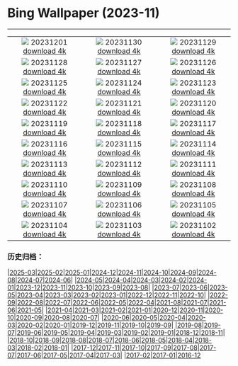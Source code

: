 # Bing Wallpaper (2023-11)
**************
| | | |
| :----: | :----: | :----: |
| ![](https://www.bing.com/th?id=OHR.IcebergAntarctica_FR-FR1355397777_1920x1080.jpg) 20231201 [download 4k](https://www.bing.com/th?id=OHR.IcebergAntarctica_FR-FR1355397777_UHD.jpg) | ![](https://www.bing.com/th?id=OHR.BaldCypress_FR-FR6892436965_1920x1080.jpg) 20231130 [download 4k](https://www.bing.com/th?id=OHR.BaldCypress_FR-FR6892436965_UHD.jpg) | ![](https://www.bing.com/th?id=OHR.TreeLighting_FR-FR6609307471_1920x1080.jpg) 20231129 [download 4k](https://www.bing.com/th?id=OHR.TreeLighting_FR-FR6609307471_UHD.jpg) |
| ![](https://www.bing.com/th?id=OHR.HumanKindness_FR-FR6399228080_1920x1080.jpg) 20231128 [download 4k](https://www.bing.com/th?id=OHR.HumanKindness_FR-FR6399228080_UHD.jpg) | ![](https://www.bing.com/th?id=OHR.RioNegro_FR-FR6146672717_1920x1080.jpg) 20231127 [download 4k](https://www.bing.com/th?id=OHR.RioNegro_FR-FR6146672717_UHD.jpg) | ![](https://www.bing.com/th?id=OHR.BradgateFallow_FR-FR5773797819_1920x1080.jpg) 20231126 [download 4k](https://www.bing.com/th?id=OHR.BradgateFallow_FR-FR5773797819_UHD.jpg) |
| ![](https://www.bing.com/th?id=OHR.TajoRiver_FR-FR5340325022_1920x1080.jpg) 20231125 [download 4k](https://www.bing.com/th?id=OHR.TajoRiver_FR-FR5340325022_UHD.jpg) | ![](https://www.bing.com/th?id=OHR.HallofMosses_FR-FR8097338401_1920x1080.jpg) 20231124 [download 4k](https://www.bing.com/th?id=OHR.HallofMosses_FR-FR8097338401_UHD.jpg) | ![](https://www.bing.com/th?id=OHR.FlamingosSaintesMaries_FR-FR7852991785_1920x1080.jpg) 20231123 [download 4k](https://www.bing.com/th?id=OHR.FlamingosSaintesMaries_FR-FR7852991785_UHD.jpg) |
| ![](https://www.bing.com/th?id=OHR.SnakeRiverTeton_FR-FR7464068281_1920x1080.jpg) 20231122 [download 4k](https://www.bing.com/th?id=OHR.SnakeRiverTeton_FR-FR7464068281_UHD.jpg) | ![](https://www.bing.com/th?id=OHR.HelloSeal_FR-FR6889028849_1920x1080.jpg) 20231121 [download 4k](https://www.bing.com/th?id=OHR.HelloSeal_FR-FR6889028849_UHD.jpg) | ![](https://www.bing.com/th?id=OHR.ChapmanAdventure_FR-FR6090877361_1920x1080.jpg) 20231120 [download 4k](https://www.bing.com/th?id=OHR.ChapmanAdventure_FR-FR6090877361_UHD.jpg) |
| ![](https://www.bing.com/th?id=OHR.FrozenBog_FR-FR5648130360_1920x1080.jpg) 20231119 [download 4k](https://www.bing.com/th?id=OHR.FrozenBog_FR-FR5648130360_UHD.jpg) | ![](https://www.bing.com/th?id=OHR.MilsePolarBear_FR-FR1430987110_1920x1080.jpg) 20231118 [download 4k](https://www.bing.com/th?id=OHR.MilsePolarBear_FR-FR1430987110_UHD.jpg) | ![](https://www.bing.com/th?id=OHR.BadRiver_FR-FR0662194139_1920x1080.jpg) 20231117 [download 4k](https://www.bing.com/th?id=OHR.BadRiver_FR-FR0662194139_UHD.jpg) |
| ![](https://www.bing.com/th?id=OHR.BeaujolaisVineyard_FR-FR7011057276_1920x1080.jpg) 20231116 [download 4k](https://www.bing.com/th?id=OHR.BeaujolaisVineyard_FR-FR7011057276_UHD.jpg) | ![](https://www.bing.com/th?id=OHR.SarekSweden_FR-FR6714007432_1920x1080.jpg) 20231115 [download 4k](https://www.bing.com/th?id=OHR.SarekSweden_FR-FR6714007432_UHD.jpg) | ![](https://www.bing.com/th?id=OHR.RussellLupines_FR-FR6503844522_1920x1080.jpg) 20231114 [download 4k](https://www.bing.com/th?id=OHR.RussellLupines_FR-FR6503844522_UHD.jpg) |
| ![](https://www.bing.com/th?id=OHR.OliveOrchard_FR-FR6246633206_1920x1080.jpg) 20231113 [download 4k](https://www.bing.com/th?id=OHR.OliveOrchard_FR-FR6246633206_UHD.jpg) | ![](https://www.bing.com/th?id=OHR.DiwaliAyodhya_FR-FR5627036235_1920x1080.jpg) 20231112 [download 4k](https://www.bing.com/th?id=OHR.DiwaliAyodhya_FR-FR5627036235_UHD.jpg) | ![](https://www.bing.com/th?id=OHR.RemembranceDay_FR-FR5207828538_1920x1080.jpg) 20231111 [download 4k](https://www.bing.com/th?id=OHR.RemembranceDay_FR-FR5207828538_UHD.jpg) |
| ![](https://www.bing.com/th?id=OHR.BadlandsSunrise_FR-FR3335076381_1920x1080.jpg) 20231110 [download 4k](https://www.bing.com/th?id=OHR.BadlandsSunrise_FR-FR3335076381_UHD.jpg) | ![](https://www.bing.com/th?id=OHR.NorwayBirch_FR-FR2848858958_1920x1080.jpg) 20231109 [download 4k](https://www.bing.com/th?id=OHR.NorwayBirch_FR-FR2848858958_UHD.jpg) | ![](https://www.bing.com/th?id=OHR.ManateeMama_FR-FR2612350348_1920x1080.jpg) 20231108 [download 4k](https://www.bing.com/th?id=OHR.ManateeMama_FR-FR2612350348_UHD.jpg) |
| ![](https://www.bing.com/th?id=OHR.KirkilaiTower_FR-FR2337434302_1920x1080.jpg) 20231107 [download 4k](https://www.bing.com/th?id=OHR.KirkilaiTower_FR-FR2337434302_UHD.jpg) | ![](https://www.bing.com/th?id=OHR.LagoPehoe_FR-FR2057744557_1920x1080.jpg) 20231106 [download 4k](https://www.bing.com/th?id=OHR.LagoPehoe_FR-FR2057744557_UHD.jpg) | ![](https://www.bing.com/th?id=OHR.SilencioSpain_FR-FR1881358209_1920x1080.jpg) 20231105 [download 4k](https://www.bing.com/th?id=OHR.SilencioSpain_FR-FR1881358209_UHD.jpg) |
| ![](https://www.bing.com/th?id=OHR.BisonSnow_FR-FR2161630448_1920x1080.jpg) 20231104 [download 4k](https://www.bing.com/th?id=OHR.BisonSnow_FR-FR2161630448_UHD.jpg) | ![](https://www.bing.com/th?id=OHR.SeaNettles_FR-FR1930530025_1920x1080.jpg) 20231103 [download 4k](https://www.bing.com/th?id=OHR.SeaNettles_FR-FR1930530025_UHD.jpg) | ![](https://www.bing.com/th?id=OHR.DeathValleySalt_FR-FR9000237467_1920x1080.jpg) 20231102 [download 4k](https://www.bing.com/th?id=OHR.DeathValleySalt_FR-FR9000237467_UHD.jpg) |

### 历史归档：

|[2025-03](/2025-03/2025-03.md)|[2025-02](/2025-02/2025-02.md)|[2025-01](/2025-01/2025-01.md)|[2024-12](/2024-12/2024-12.md)|[2024-11](/2024-11/2024-11.md)|[2024-10](/2024-10/2024-10.md)|[2024-09](/2024-09/2024-09.md)|[2024-08](/2024-08/2024-08.md)|[2024-07](/2024-07/2024-07.md)|[2024-06](/2024-06/2024-06.md)|
|[2024-05](/2024-05/2024-05.md)|[2024-04](/2024-04/2024-04.md)|[2024-03](/2024-03/2024-03.md)|[2024-02](/2024-02/2024-02.md)|[2024-01](/2024-01/2024-01.md)|[2023-12](/2023-12/2023-12.md)|[2023-11](/2023-11/2023-11.md)|[2023-10](/2023-10/2023-10.md)|[2023-09](/2023-09/2023-09.md)|[2023-08](/2023-08/2023-08.md)|
|[2023-07](/2023-07/2023-07.md)|[2023-06](/2023-06/2023-06.md)|[2023-05](/2023-05/2023-05.md)|[2023-04](/2023-04/2023-04.md)|[2023-03](/2023-03/2023-03.md)|[2023-02](/2023-02/2023-02.md)|[2023-01](/2023-01/2023-01.md)|[2022-12](/2022-12/2022-12.md)|[2022-11](/2022-11/2022-11.md)|[2022-10](/2022-10/2022-10.md)|
|[2022-09](/2022-09/2022-09.md)|[2022-08](/2022-08/2022-08.md)|[2022-07](/2022-07/2022-07.md)|[2022-06](/2022-06/2022-06.md)|[2022-05](/2022-05/2022-05.md)|[2022-04](/2022-04/2022-04.md)|[2021-08](/2021-08/2021-08.md)|[2021-07](/2021-07/2021-07.md)|[2021-06](/2021-06/2021-06.md)|[2021-05](/2021-05/2021-05.md)|
|[2021-04](/2021-04/2021-04.md)|[2021-03](/2021-03/2021-03.md)|[2021-02](/2021-02/2021-02.md)|[2021-01](/2021-01/2021-01.md)|[2020-12](/2020-12/2020-12.md)|[2020-11](/2020-11/2020-11.md)|[2020-10](/2020-10/2020-10.md)|[2020-09](/2020-09/2020-09.md)|[2020-08](/2020-08/2020-08.md)|[2020-07](/2020-07/2020-07.md)|
|[2020-06](/2020-06/2020-06.md)|[2020-05](/2020-05/2020-05.md)|[2020-04](/2020-04/2020-04.md)|[2020-03](/2020-03/2020-03.md)|[2020-02](/2020-02/2020-02.md)|[2020-01](/2020-01/2020-01.md)|[2019-12](/2019-12/2019-12.md)|[2019-11](/2019-11/2019-11.md)|[2019-10](/2019-10/2019-10.md)|[2019-09](/2019-09/2019-09.md)|
|[2019-08](/2019-08/2019-08.md)|[2019-07](/2019-07/2019-07.md)|[2019-06](/2019-06/2019-06.md)|[2019-05](/2019-05/2019-05.md)|[2019-04](/2019-04/2019-04.md)|[2019-03](/2019-03/2019-03.md)|[2019-02](/2019-02/2019-02.md)|[2019-01](/2019-01/2019-01.md)|[2018-12](/2018-12/2018-12.md)|[2018-11](/2018-11/2018-11.md)|
|[2018-10](/2018-10/2018-10.md)|[2018-09](/2018-09/2018-09.md)|[2018-08](/2018-08/2018-08.md)|[2018-07](/2018-07/2018-07.md)|[2018-06](/2018-06/2018-06.md)|[2018-05](/2018-05/2018-05.md)|[2018-04](/2018-04/2018-04.md)|[2018-03](/2018-03/2018-03.md)|[2018-02](/2018-02/2018-02.md)|[2018-01](/2018-01/2018-01.md)|
|[2017-12](/2017-12/2017-12.md)|[2017-11](/2017-11/2017-11.md)|[2017-10](/2017-10/2017-10.md)|[2017-09](/2017-09/2017-09.md)|[2017-08](/2017-08/2017-08.md)|[2017-07](/2017-07/2017-07.md)|[2017-06](/2017-06/2017-06.md)|[2017-05](/2017-05/2017-05.md)|[2017-04](/2017-04/2017-04.md)|[2017-03](/2017-03/2017-03.md)|
|[2017-02](/2017-02/2017-02.md)|[2017-01](/2017-01/2017-01.md)|[2016-12](/2016-12/2016-12.md)